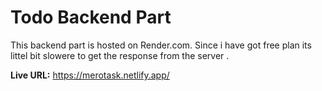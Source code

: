 # Todo Backend Part

This backend part is hosted on Render.com.
Since i have got free plan its littel bit slowere to get the response from the server .

**Live URL:** <a href="https://merotask.netlify.app/" target="_blank">https://merotask.netlify.app/</a>
